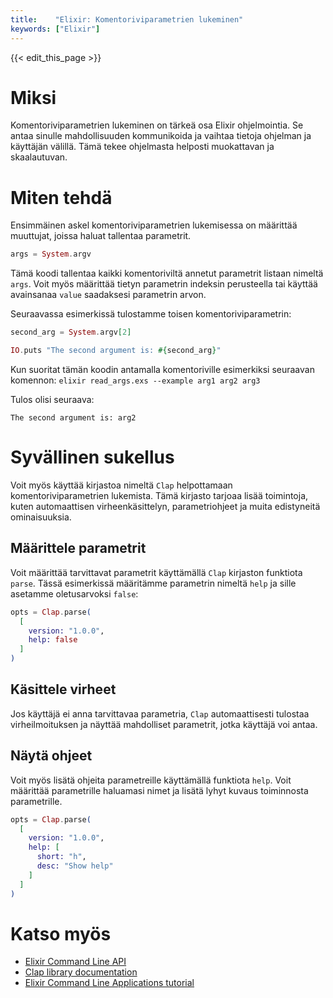 ```yaml
---
title:    "Elixir: Komentoriviparametrien lukeminen"
keywords: ["Elixir"]
---
```


{{< edit_this_page >}}

# Miksi

Komentoriviparametrien lukeminen on tärkeä osa Elixir ohjelmointia. Se antaa sinulle mahdollisuuden kommunikoida ja vaihtaa tietoja ohjelman ja käyttäjän välillä. Tämä tekee ohjelmasta helposti muokattavan ja skaalautuvan.

# Miten tehdä

Ensimmäinen askel komentoriviparametrien lukemisessa on määrittää muuttujat, joissa haluat tallentaa parametrit.

```Elixir
args = System.argv
```

Tämä koodi tallentaa kaikki komentoriviltä annetut parametrit listaan nimeltä ```args```. Voit myös määrittää tietyn parametrin indeksin perusteella tai käyttää avainsanaa ```value``` saadaksesi parametrin arvon.

Seuraavassa esimerkissä tulostamme toisen komentoriviparametrin:

```Elixir
second_arg = System.argv[2]

IO.puts "The second argument is: #{second_arg}"
```

Kun suoritat tämän koodin antamalla komentoriville esimerkiksi seuraavan komennon: ```elixir read_args.exs --example arg1 arg2 arg3```

Tulos olisi seuraava:

```
The second argument is: arg2
```

# Syvällinen sukellus

Voit myös käyttää kirjastoa nimeltä ```Clap``` helpottamaan komentoriviparametrien lukemista. Tämä kirjasto tarjoaa lisää toimintoja, kuten automaattisen virheenkäsittelyn, parametriohjeet ja muita edistyneitä ominaisuuksia.

## Määrittele parametrit

Voit määrittää tarvittavat parametrit käyttämällä ```Clap``` kirjaston funktiota ```parse```. Tässä esimerkissä määritämme parametrin nimeltä ```help``` ja sille asetamme oletusarvoksi ```false```:

```Elixir
opts = Clap.parse(
  [
    version: "1.0.0",
    help: false
  ]
)
```

## Käsittele virheet

Jos käyttäjä ei anna tarvittavaa parametria, ```Clap``` automaattisesti tulostaa virheilmoituksen ja näyttää mahdolliset parametrit, jotka käyttäjä voi antaa.

## Näytä ohjeet

Voit myös lisätä ohjeita parametreille käyttämällä funktiota ```help```. Voit määrittää parametrille haluamasi nimet ja lisätä lyhyt kuvaus toiminnosta parametrille.

```Elixir
opts = Clap.parse(
  [
    version: "1.0.0",
    help: [
      short: "h",
      desc: "Show help"
    ]
  ]
)
```

# Katso myös

- [Elixir Command Line API](https://hexdocs.pm/elixir/System.html)
- [Clap library documentation](https://hexdocs.pm/clap/)
- [Elixir Command Line Applications tutorial](https://elixir-lang.org/getting-started/mix-otp/introduction-to-mix.html#creating-command-line-applications)